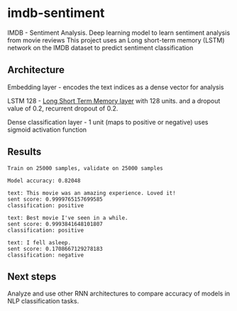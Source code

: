 # imdb-sentiment
IMDB - Sentiment Analysis. Deep learning model to learn sentiment analysis from movie reviews
This project uses an Long short-term memory (LSTM) network on the IMDB dataset to predict sentiment classification

## Architecture

Embedding layer - encodes the text indices as a dense vector for analysis

LSTM 128 - <a href="https://en.wikipedia.org/wiki/Long_short-term_memory">Long Short Term Memory layer</a> with 128 units. and a dropout value of 0.2, recurrent dropout of 0.2. 

Dense classification layer - 1 unit (maps to positive or negative) uses sigmoid activation function

## Results
```
Train on 25000 samples, validate on 25000 samples

Model accuracy: 0.82048

text: This movie was an amazing experience. Loved it!
sent score: 0.9999765157699585
classification: positive

text: Best movie I've seen in a while.
sent score: 0.9993841648101807
classification: positive

text: I fell asleep.
sent score: 0.1708667129278183
classification: negative
```

## Next steps
Analyze and use other RNN architectures to compare accuracy of models in NLP classification tasks. 

